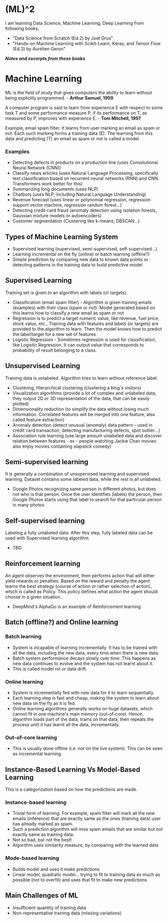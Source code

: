 # (ML)^2

I am learning Data Science, Machine Learning, Deep Learning from following books,
- "Data Science from Scratch (Ed.2) by Joel Grus"
- "Hands-on Machine Learning with Scikit-Learn, Keras, and Tensor Flow (Ed.3) by Aurélien Geron"

_**Notes and excerpts from these books**_

# Machine Learning
ML is the field of study that gives computers the ability to learn without being explicitly programmed. - **Arthur Samuel, 1959**

A computer program is said to learn from experience E with respect to some task T and some performance measure P, if its performance on T, as measured by P, improves with experience E. - **Tom Mitchell, 1997**

Example, email spam filter. It learns from user marking an email as spam or not. Each such marking forms a training data (E). The learning from this data and predicting (T) an email as spam or not is called a model.

### Examples
- Detecting defects in products on a production line (uses Convolutional Neural Network (CNN))
- Classify news articles (uses Natural Language Processing, specifically text classification based on recurrent neural networks (RNN) and CNN. Transformers work better for this)
- Summarizing long documents (uses NLP)
- Chatbots (uses NLP, including Natural Language Understanding)
- Revenue forecast (uses linear or polynomial regression, regression support vector machine, regression random forest...)
- Detecting credit card fraud (anomaly detection using isolation forests, Gaussian mixture models or autoencoders)
- Customer segmentation (Clustering like k-means, DBSCAN...)

## Types of Machine Learning System
- Supervised learning (supervised, semi-supervised, self-supervised...)
- Learning incremental on the fly (online) or batch learning (offline?)
- Simple prediction by comparing new data to known data points or detecting patterns in the training data to build predictive model

## Supervised Learning
Training set is given to an algorithm with labels (or targets).
- Classification (email spam filter) - Algorithm is given training emails (examples) with their class (spam or not). Model generated based on this learns how to classify a new email as spam or not
- Regression is to predict a target numeric value, like revenue, fuel price, stock value, etc., Training data with features and labels (or targets) are provided to the algorithm to learn. Then the model knows how to predict the label/target for a new set of features
- Logistic Regression - Sometimes regression is used for classification, like Logistic Regression. It can output value that corresponds to probability of result belonging to a class.

## Unsupervised Learning
Training data is unlabeled. Algorithm tries to learn without reference label.
- Clustering, Hierarchical clustering (clustering a blog's visitors)
- Visualization algorithms (provide a lot of complex and unlabeled data, they output 2D or 3D representation of the data, that can be easily plotted)
- Dimensionality reduction (to simplify the data without losing much information. Correlated features will be merged into one feature, also called feature extraction)
- Anomaly detection (detect unusual (anomaly) data pattern - used in credit card transaction, detecting manufacturing defects, spot outlier...)
- Association rule learning (use large amount unlabeled data and discover relation between features - ex - people watching Jackie Chan movies also enjoy movies containing slapstick comedy)

## Semi-supervised learning
It is generally a combination of unsupervised learning and supervised learning. Dataset contains some labeled data, while the rest is all unlabeled.
- Google Photos recognizing same person in different photos, but does not who is that person. Once the user identifies (labels) the person, then Google Photos starts using that label to search for that particular person in many photos

## Self-supervised learning
Labeling a fully unlabeled data. After this step, fully labeled data can be used with Supervised learning algorithm.
- TBD

## Reinforcement learning
An agent observes the environment, then performs action that will either yield rewards or penalties. Based on the reward and penalty the agent learns the best strategy (course of action or rather selection of action), which is called as Policy. This policy defines what action the agent should choose in a given situation.
- DeepMind's AlphaGo is an example of Reinforcement learning

## Batch (offline?) and Online learning
### Batch learning
- System is incapable of learning incrementally. It has to be trained with all the data, including the new data, every time when there is new data.
- Batch system performance decays slowly over time. This happens as new data continues to evolve and the system has not learnt about it.
- This is called model rot or data drift.

### Online learning
- System is incrementally fed with new data for it to learn sequentially.
- Each learning step is fast and cheap, making the system to learn about new data on the fly as it is fed.
- Online learning algorithms generally works on huge datasets, which cannot fit in one machine's main memory (out-of-core). Hence, algorithm loads part of the data, trains on that data, then repeats the process until it has learnt all the data, incrementally.

### Out-of-core learning
- This is usually done offline (i.e. not on the live system). This can be seen as incremental learning.

## Instance-Based Learning Vs Model-Based Learning
This is a categorization based on how the predictions are made.

### Instance-based learning
- Trivial form of learning. For example, spam filter will mark all the new emails (inference) that are exactly same as the ones (training data) user has already marked as spam.
- Such a prediction algorithm will miss spam emails that are similar but not exactly same as training data.
- Not so bad, but not the best!
- Algorithm uses similarity measure, by comparing with the learned data

### Mode-based learning
- Builds model and uses it make predictions
- Linear model, quadratic model... trying to fit to training data as much as possible (not to overfit) and uses that fit to make new predictions

## Main Challenges of ML
- Insufficient quantity of training data
- Non-representative training data (missing variations)